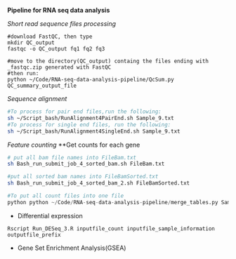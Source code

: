 **Pipeline for RNA seq data analysis**

*Short read sequence files processing*

```
#download FastQC, then type
mkdir QC_output
fastqc -o QC_output fq1 fq2 fq3

#move to the directory(QC_output) containg the files ending with _fastqc.zip generated with FastQC
#then run: 
python ~/Code/RNA-seq-data-analysis-pipeline/QcSum.py QC_summary_output_file
```
*Sequence alignment*
```bash
#To process for pair end files,run the following:
sh ~/Script_bash/RunAlignment4PairEnd.sh Sample_9.txt
#To process for single end files, run the following:
sh ~/Script_bash/RunAlignment4SingleEnd.sh Sample_9.txt  
```
*Feature counting*
   **Get counts for each gene
```bash
# put all bam file names into FileBam.txt
sh Bash_run_submit_job_4_sorted_bam.sh FileBam.txt

#put all sorted bam names into FileBamSorted.txt 
sh Bash_run_submit_job_4_sorted_bam_2.sh FileBamSorted.txt
```

```python
#To put all count files into one file
python python ~/Code/RNA-seq-data-analysis-pipeline/merge_tables.py Sample_10_raw_count.txt Output_count_samples10.txt

```

   * Differential expression
  
```Rscript 
Rscript Run_DESeq_3.R inputfile_count inputfile_sample_information outputfile_prefix
```
   * Gene Set Enrichment Analysis(GSEA)
